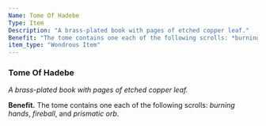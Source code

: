 ```yaml
---
Name: Tome Of Hadebe
Type: Item
Description: "A brass-plated book with pages of etched copper leaf."
Benefit: "The tome contains one each of the following scrolls: *burning hands*, *fireball*, and *prismatic orb*."
item_type: "Wondrous Item"
---
```


### Tome Of Hadebe

_A brass-plated book with pages of etched copper leaf._

**Benefit.** The tome contains one each of the following scrolls: *burning hands*, *fireball*, and *prismatic orb*.

